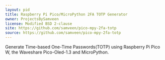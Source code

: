 ```yaml
---
layout: pid
title: Raspberry Pi Pico/MicroPython 2FA TOTP Generator
owner: ProjectsBySamveen
license: Modified BSD 2-clause
site: https://github.com/samveen/pico-mpy-2fa-totp
source: https://github.com/samveen/pico-mpy-2fa-totp
---
```

Generate Time-based One-Time Passwords(TOTP) using Raspberry Pi Pico W, the Waveshare Pico-Oled-1.3 and MicroPython.
